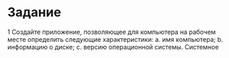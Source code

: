 # Задание
1	Создайте приложение, позволяющее для компьютера на рабочем месте определить следующие характеристики:
a.	имя компьютера;
b.	информацию о диске;
c.	версию операционной системы.	Системное 
